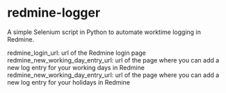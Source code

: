 # redmine-logger

A simple Selenium script in Python to automate worktime logging in Redmine.

redmine_login_url: url of the Redmine login page  
redmine_new_working_day_entry_url: url of the page where you can add a new log entry for your working days in Redmine  
redmine_new_working_day_entry_url: url of the page where you can add a new log entry for your holidays in Redmine  
